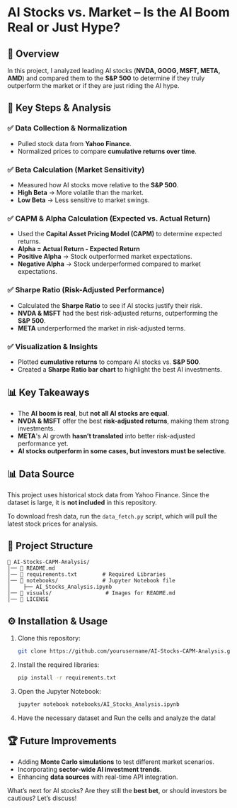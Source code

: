 # AI Stocks vs. Market – Is the AI Boom Real or Just Hype?

## 📌 Overview
In this project, I analyzed leading AI stocks (**NVDA, GOOG, MSFT, META, AMD**) and compared them to the **S&P 500** to determine if they truly outperform the market or if they are just riding the AI hype.

## 🔎 Key Steps & Analysis

### ✅ Data Collection & Normalization
- Pulled stock data from **Yahoo Finance**.
- Normalized prices to compare **cumulative returns over time**.

### ✅ Beta Calculation (Market Sensitivity)
- Measured how AI stocks move relative to the **S&P 500**.
- **High Beta** → More volatile than the market.
- **Low Beta** → Less sensitive to market swings.

### ✅ CAPM & Alpha Calculation (Expected vs. Actual Return)
- Used the **Capital Asset Pricing Model (CAPM)** to determine expected returns.
- **Alpha = Actual Return - Expected Return**
- **Positive Alpha** → Stock outperformed market expectations.
- **Negative Alpha** → Stock underperformed compared to market expectations.

### ✅ Sharpe Ratio (Risk-Adjusted Performance)
- Calculated the **Sharpe Ratio** to see if AI stocks justify their risk.
- **NVDA & MSFT** had the best risk-adjusted returns, outperforming the **S&P 500**.
- **META** underperformed the market in risk-adjusted terms.

### ✅ Visualization & Insights
- Plotted **cumulative returns** to compare AI stocks vs. **S&P 500**.
- Created a **Sharpe Ratio bar chart** to highlight the best AI investments.

## 📊 Key Takeaways
- The **AI boom is real**, but **not all AI stocks are equal**.
- **NVDA & MSFT** offer the best **risk-adjusted returns**, making them strong investments.
- **META**'s AI growth **hasn’t translated** into better risk-adjusted performance yet.
- **AI stocks outperform in some cases, but investors must be selective**.

## 📊 Data Source
This project uses historical stock data from Yahoo Finance. Since the dataset is large, it is **not included** in this repository.

To download fresh data, run the `data_fetch.py` script, which will pull the latest stock prices for analysis.

## 📂 Project Structure
```
📂 AI-Stocks-CAPM-Analysis/
│── 📜 README.md              
│── 📜 requirements.txt        # Required Libraries
│── 📂 notebooks/              # Jupyter Notebook file
│    ├── AI_Stocks_Analysis.ipynb
│── 📂 visuals/                 # Images for README.md
│── 📜 LICENSE       
```

## ⚙️ Installation & Usage
1. Clone this repository:
   ```bash
   git clone https://github.com/yourusername/AI-Stocks-CAPM-Analysis.git
   ```
2. Install the required libraries:
   ```bash
   pip install -r requirements.txt
   ```
3. Open the Jupyter Notebook:
   ```bash
   jupyter notebook notebooks/AI_Stocks_Analysis.ipynb
   ```
4. Have the necessary dataset and Run the cells and analyze the data!


## 🏆 Future Improvements
- Adding **Monte Carlo simulations** to test different market scenarios.
- Incorporating **sector-wide AI investment trends**.
- Enhancing **data sources** with real-time API integration.

What’s next for AI stocks? Are they still the **best bet**, or should investors be cautious? Let’s discuss! 

